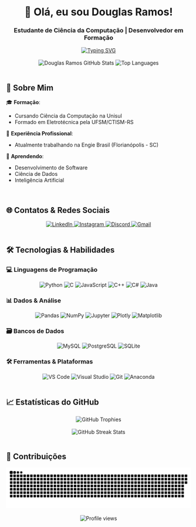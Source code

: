 <h1 align="center">👋 Olá, eu sou Douglas Ramos!</h1>
<h3 align="center">Estudante de Ciência da Computação | Desenvolvedor em Formação</h3>

<div align="center">
  <a href="https://git.io/typing-svg">
    <img src="https://readme-typing-svg.demolab.com?font=Fira+Code&pause=1000&color=E9C044&center=true&vCenter=true&width=435&lines=Desenvolvendo+meu+futuro;Aprendendo+novas+tecnologias;Transformando+código+em+soluções" alt="Typing SVG" />
  </a>
</div>

<br/>

<div align="center">  
  <img width="49%" height="195px" src="https://github-readme-stats.vercel.app/api?username=douglas565&show_icons=true&count_private=true&hide_border=true&title_color=e9c044&icon_color=e9c044&text_color=ffffff&bg_color=0d1117&include_all_commits=true" alt="Douglas Ramos GitHub Stats" /> 
  <img width="41%" height="195px" src="https://github-readme-stats.vercel.app/api/top-langs/?username=douglas565&hide=html,css&langs_count=6&layout=compact&hide_border=true&title_color=e9c044&text_color=ffffff&bg_color=0d1117" alt="Top Languages" />
</div>

<br/>

## 📌 Sobre Mim

🎓 **Formação**:
- Cursando Ciência da Computação na Unisul
- Formado em Eletrotécnica pela UFSM/CTISM-RS

💼 **Experiência Profissional**:
- Atualmente trabalhando na Engie Brasil (Florianópolis - SC)

🌱 **Aprendendo**:
- Desenvolvimento de Software
- Ciência de Dados
- Inteligência Artificial

<br/>

## 🌐 Contatos & Redes Sociais

<div align="center">
  <a href="https://www.linkedin.com/in/douglas-ramos-charqueiro-075a87293" target="_blank">
    <img src="https://img.shields.io/badge/LinkedIn-0077B5?style=for-the-badge&logo=linkedin&logoColor=white" alt="LinkedIn"/>
  </a>
  <a href="https://instagram.com/douglas_ramos565" target="_blank">
    <img src="https://img.shields.io/badge/Instagram-E4405F?style=for-the-badge&logo=instagram&logoColor=white" alt="Instagram"/>
  </a>
  <a href="discordapp.com/users/Grots" target="_blank">
    <img src="https://img.shields.io/badge/Discord-7289DA?style=for-the-badge&logo=discord&logoColor=white" alt="Discord"/>
  </a>
  <a href="mailto:seu-email@exemplo.com" target="_blank">
    <img src="https://img.shields.io/badge/Gmail-D14836?style=for-the-badge&logo=gmail&logoColor=white" alt="Gmail"/>
  </a>
</div>

<br/>

## 🛠️ Tecnologias & Habilidades

### 💻 Linguagens de Programação

<div align="center">
  <img src="https://img.shields.io/badge/Python-3776AB?style=for-the-badge&logo=python&logoColor=white" alt="Python"/>
  <img src="https://img.shields.io/badge/C-00599C?style=for-the-badge&logo=c&logoColor=white" alt="C"/>
  <img src="https://img.shields.io/badge/JavaScript-F7DF1E?style=for-the-badge&logo=javascript&logoColor=black" alt="JavaScript"/>
  <img src="https://img.shields.io/badge/C%2B%2B-00599C?style=for-the-badge&logo=c%2B%2B&logoColor=white" alt="C++"/>
  <img src="https://img.shields.io/badge/C%23-239120?style=for-the-badge&logo=c-sharp&logoColor=white" alt="C#"/>
  <img src="https://img.shields.io/badge/Java-ED8B00?style=for-the-badge&logo=openjdk&logoColor=white" alt="Java"/>
</div>

### 📊 Dados & Análise

<div align="center">
  <img src="https://img.shields.io/badge/Pandas-150458?style=for-the-badge&logo=pandas&logoColor=white" alt="Pandas"/>
  <img src="https://img.shields.io/badge/NumPy-013243?style=for-the-badge&logo=numpy&logoColor=white" alt="NumPy"/>
  <img src="https://img.shields.io/badge/Jupyter-F37626?style=for-the-badge&logo=jupyter&logoColor=white" alt="Jupyter"/>
  <img src="https://img.shields.io/badge/Plotly-3F4F75?style=for-the-badge&logo=plotly&logoColor=white" alt="Plotly"/>
  <img src="https://img.shields.io/badge/Matplotlib-11557C?style=for-the-badge&logo=python&logoColor=white" alt="Matplotlib"/>
</div>

### 🗃️ Bancos de Dados

<div align="center">
  <img src="https://img.shields.io/badge/MySQL-4479A1?style=for-the-badge&logo=mysql&logoColor=white" alt="MySQL"/>
  <img src="https://img.shields.io/badge/PostgreSQL-316192?style=for-the-badge&logo=postgresql&logoColor=white" alt="PostgreSQL"/>
  <img src="https://img.shields.io/badge/SQLite-003B57?style=for-the-badge&logo=sqlite&logoColor=white" alt="SQLite"/>
</div>

### 🛠️ Ferramentas & Plataformas

<div align="center">
  <img src="https://img.shields.io/badge/Visual_Studio_Code-007ACC?style=for-the-badge&logo=visual-studio-code&logoColor=white" alt="VS Code"/>
  <img src="https://img.shields.io/badge/Visual_Studio-5C2D91?style=for-the-badge&logo=visual-studio&logoColor=white" alt="Visual Studio"/>
  <img src="https://img.shields.io/badge/Git-F05032?style=for-the-badge&logo=git&logoColor=white" alt="Git"/>
  <img src="https://img.shields.io/badge/Anaconda-44A833?style=for-the-badge&logo=anaconda&logoColor=white" alt="Anaconda"/>
</div>

<br/>

## 📈 Estatísticas do GitHub

<div align="center">
  <img src="https://github-profile-trophy.vercel.app/?username=douglas565&theme=onedark&no-frame=true&row=1&column=7" alt="GitHub Trophies" />
</div>

<br/>

<div align="center">
  <img src="https://github-readme-streak-stats.herokuapp.com/?user=douglas565&theme=dark&hide_border=true" alt="GitHub Streak Stats" />
</div>

<br/>

## 🐍 Contribuições

<div align="center">
  <img width="1000" src="github-snake.svg" alt="snake"/>
</div>

<br/>

<div align="center">
  <img src="https://komarev.com/ghpvc/?username=douglas565&label=Profile%20views&color=0e75b6&style=flat" alt="Profile views" />
</div>
